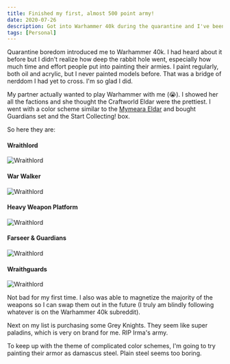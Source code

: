 ```yaml
---
title: Finished my first, almost 500 point army!
date: 2020-07-26
description: Got into Warhammer 40k during the quarantine and I've been hooked ever since. RIP bank account.
tags: [Personal]
---
```


Quarantine boredom introduced me to Warhammer 40k. I had heard about it before but I didn't realize how deep the rabbit hole went, especially how much time and effort people put into painting their armies. I paint regularly, both oil and acrylic, but I never painted models before. That was a bridge of nerddom I had yet to cross. I'm so glad I did.

My partner actually wanted to play Warhammer with me (😭). I showed her all the factions and she thought the Craftworld Eldar were the prettiest. I went with a color scheme similar to the [Mymeara Eldar](https://wh40k.lexicanum.com/wiki/Mymeara) and bought Guardians set and the Start Collecting! box.

So here they are:

#### Wraithlord

![Wraithlord](https://s3.us-east-2.amazonaws.com/caryssa-perez-images/posts/wraithlord.jpg)

#### War Walker

![Wraithlord](https://s3.us-east-2.amazonaws.com/caryssa-perez-images/posts/warwalker.jpg)

#### Heavy Weapon Platform

![Wraithlord](https://s3.us-east-2.amazonaws.com/caryssa-perez-images/posts/heavyweapon.jpg)

#### Farseer & Guardians

![Wraithlord](https://s3.us-east-2.amazonaws.com/caryssa-perez-images/posts/farseer_guardians.jpg)

#### Wraithguards

![Wraithlord](https://s3.us-east-2.amazonaws.com/caryssa-perez-images/posts/wraithguard.jpg)

Not bad for my first time. I also was able to magnetize the majority of the weapons so I can swap them out in the future (I truly am blindly following whatever is on the Warhammer 40k subreddit).

Next on my list is purchasing some Grey Knights. They seem like super paladins, which is very on brand for me. RIP Irma's army.

To keep up with the theme of complicated color schemes, I'm going to try painting their armor as damascus steel. Plain steel seems too boring.
